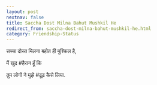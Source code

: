 ```yaml
---
layout: post
nextnav: false
title: Saccha Dost Milna Bahut Mushkil He
redirect_from: saccha-dost-milna-bahut-mushkil-he.html
category: Friendship-Status
---
```

सच्चा दोस्त मिलना बहोत ही मुश्किल है, 

मैं खुद #हैरान हूँ कि 

तुम लोगों ने मुझे #ढूढ़ कैसे लिया.
